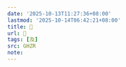 ```yaml
---
date: '2025-10-13T11:27:36+08:00'
lastmod: '2025-10-14T06:42:21+08:00'
title: 󰘪
url: 󰘪
tags: [及]
src: GHZR
note:
---
```

